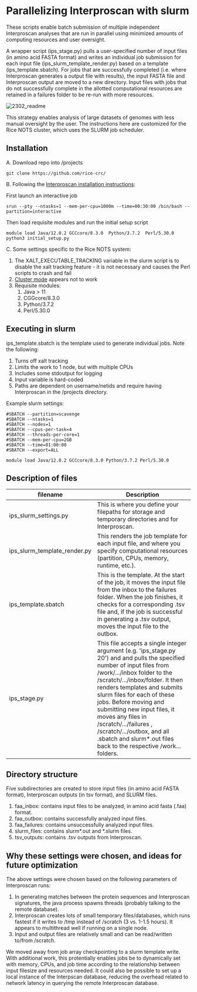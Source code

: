 # Parallelizing Interproscan with slurm

These scripts enable batch submission of multiple independent Interproscan analyses that are run in parallel using minimized amounts of computing resources and user oversight.

A wrapper script (ips_stage.py) pulls a user-specified number of input files (in amino acid FASTA format) and writes an individual job submission for each input file (ips_slurm_template_render.py) based on a template (ips_template.sbatch). For jobs that are successfully completed (i.e. where Interproscan generates a output file with results), the input FASTA file and Interproscan output are moved to a new directory. Input files with jobs that do not successfully complete in the allotted computational resources are retained in a failures folder to be re-run with more resources.

![2302_readme](https://user-images.githubusercontent.com/63920521/219883990-601c660e-2034-4535-9964-c2db0cb1863a.png)

This strategy enables analysis of large datasets of genomes with less manual oversight by the user. The instructions here are customized for the Rice NOTS cluster, which uses the SLURM job scheduler.

## Installation

A. Download repo into /projects

    git clone https://github.com/rice-crc/

B. Following the [Interproscan installation instructions](https://interproscan-docs.readthedocs.io/en/latest/UserDocs.html?highlight=initial_setup.py):

First launch an interactive job

    srun --pty --ntasks=1 --mem-per-cpu=1000m --time=00:30:00 /bin/bash --partition=interactive
    
Then load requisite modules and run the initial setup script

    module load Java/12.0.2 GCCcore/8.3.0  Python/3.7.2  Perl/5.30.0 
    python3 initial_setup.py    

C. Some settings specific to the Rice NOTS system:

1. The XALT_EXECUTABLE_TRACKING variable in the slurm script is to disable the xalt tracking feature - it is not necessary and causes the Perl scripts to crash and fail
1. [Cluster mode](https://interproscan-docs.readthedocs.io/en/latest/ImprovingPerformance.html?highlight=cluster%20mode#running-interproscan-in-cluster-mode) appears not to work
1. Requisite modules:
   1. Java > 11
   1. CGGcore/8.3.0
   1. Python/3.7.2
   1. Perl/5.30.0

## Executing in slurm

ips_template.sbatch is the template used to generate individual jobs. Note the following:
1. Turns off xalt tracking
2. Limits the work to 1 node, but with multiple CPUs
3. Includes some stdoutput for logging
4. Input variable is hard-coded
5. Paths are dependent on username/netids and require having Interproscan in the /projects directory.

Example slurm settings:

    #SBATCH --partition=scavenge
    #SBATCH --ntasks=1
    #SBATCH --nodes=1
    #SBATCH --cpus-per-task=4
    #SBATCH --threads-per-core=1
    #SBATCH --mem-per-cpu=2GB
    #SBATCH --time=01:00:00
    #SBATCH --export=ALL

    module load Java/12.0.2 GCCcore/8.3.0 Python/3.7.2 Perl/5.30.0

## Description of files

| filename | Description |
| --- | --- |
| ips_slurm_settings.py | This is where you define your filepaths for storage and temporary directories and for Interproscan. |
| ips_slurm_template_render.py | This renders the job template for each input file, and where you specify computational resources (partition, CPUs, memory, runtime, etc.).  |
| ips_template.sbatch | This is the template. At the start of the job, it moves the input file from the inbox to the failures folder. When the job finishes, it checks for a corresponding .tsv file and, if the job is successful in generating a .tsv output, moves the input file to the outbox.
| ips_stage.py | This file accepts a single integer argument (e.g. 'ips_stage.py 20') and and pulls the specified number of input files from /work/.../inbox folder to the /scratch/.../inbox/folder. It then renders templates and submits slurm files for each of these jobs. Before moving and submitting new input files, it moves any files in /scratch/.../failures , /scratch/.../outbox, and all .sbatch and slurm*.out files back to the respective /work... folders. |

## Directory structure

Five subdirectories are created to store input files (in amino acid FASTA format), Interproscan outputs (in tsv format), and SLURM files.

1. faa_inbox: contains input files to be analyzed, in amino acid fasta (.faa) format.
2. faa_outbox: contains successfully analyzed input files.
3. faa_failures: contains unsuccessfully analyzed input files.
4. slurm_files: contains slurm*.out and *.slurm files.
5. tsv_outputs: contains .tsv outputs from Interproscan.

## Why these settings were chosen, and ideas for future optimization

The above settings were chosen based on the following parameters of Interproscan runs:
1. In generating matches between the protein sequences and Interproscan signatures, the java process spawns threads (probably talking to the remote database).
2. Interproscan creates lots of small temporary files/databases, which runs fastest if it writes to /tmp instead of /scratch (3 vs. 1-1.5 hours). It appears to multithread well if running on a single node.
3. Input and output files are relatively small and can be read/written to/from /scratch.

We moved away from job array checkpointing to a slurm template write. With additional work, this protentially enables jobs be to dynamically set with memory, CPUs, and job time according to the relationship between input filesize and resources needed. It could also be possible to set up a local instance of the Interpscan database, reducing the overhead related to network latency in querying the remote Interproscan database.




